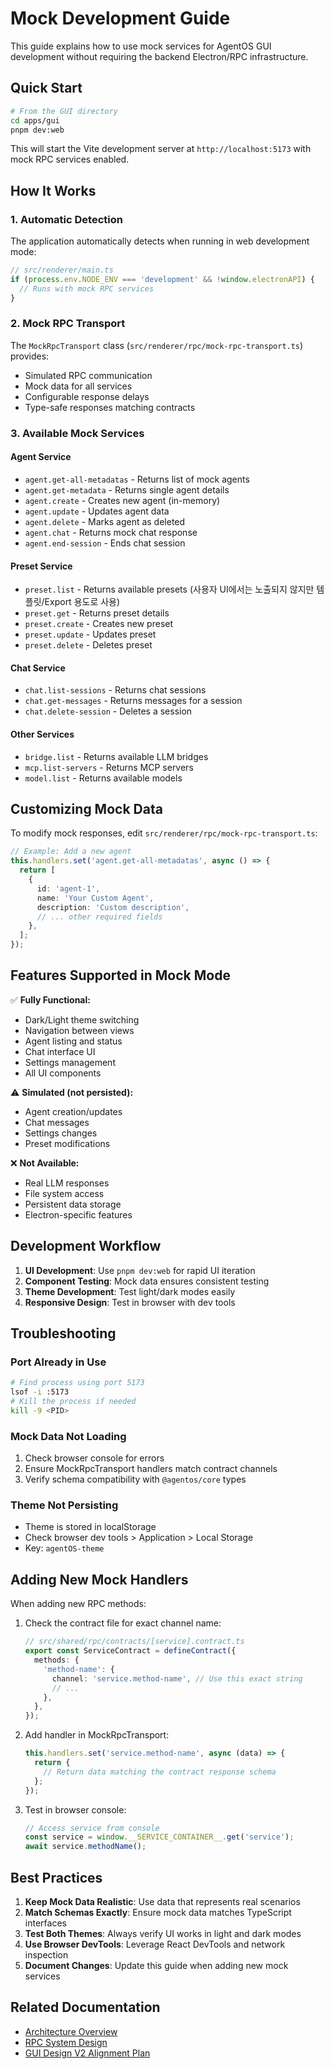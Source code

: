 # Mock Development Guide

This guide explains how to use mock services for AgentOS GUI development without requiring the backend Electron/RPC infrastructure.

## Quick Start

```bash
# From the GUI directory
cd apps/gui
pnpm dev:web
```

This will start the Vite development server at `http://localhost:5173` with mock RPC services enabled.

## How It Works

### 1. Automatic Detection

The application automatically detects when running in web development mode:

```typescript
// src/renderer/main.ts
if (process.env.NODE_ENV === 'development' && !window.electronAPI) {
  // Runs with mock RPC services
}
```

### 2. Mock RPC Transport

The `MockRpcTransport` class (`src/renderer/rpc/mock-rpc-transport.ts`) provides:

- Simulated RPC communication
- Mock data for all services
- Configurable response delays
- Type-safe responses matching contracts

### 3. Available Mock Services

#### Agent Service

- `agent.get-all-metadatas` - Returns list of mock agents
- `agent.get-metadata` - Returns single agent details
- `agent.create` - Creates new agent (in-memory)
- `agent.update` - Updates agent data
- `agent.delete` - Marks agent as deleted
- `agent.chat` - Returns mock chat response
- `agent.end-session` - Ends chat session

#### Preset Service

- `preset.list` - Returns available presets (사용자 UI에서는 노출되지 않지만 템플릿/Export 용도로 사용)
- `preset.get` - Returns preset details
- `preset.create` - Creates new preset
- `preset.update` - Updates preset
- `preset.delete` - Deletes preset

#### Chat Service

- `chat.list-sessions` - Returns chat sessions
- `chat.get-messages` - Returns messages for a session
- `chat.delete-session` - Deletes a session

#### Other Services

- `bridge.list` - Returns available LLM bridges
- `mcp.list-servers` - Returns MCP servers
- `model.list` - Returns available models

## Customizing Mock Data

To modify mock responses, edit `src/renderer/rpc/mock-rpc-transport.ts`:

```typescript
// Example: Add a new agent
this.handlers.set('agent.get-all-metadatas', async () => {
  return [
    {
      id: 'agent-1',
      name: 'Your Custom Agent',
      description: 'Custom description',
      // ... other required fields
    },
  ];
});
```

## Features Supported in Mock Mode

✅ **Fully Functional:**

- Dark/Light theme switching
- Navigation between views
- Agent listing and status
- Chat interface UI
- Settings management
- All UI components

⚠️ **Simulated (not persisted):**

- Agent creation/updates
- Chat messages
- Settings changes
- Preset modifications

❌ **Not Available:**

- Real LLM responses
- File system access
- Persistent data storage
- Electron-specific features

## Development Workflow

1. **UI Development**: Use `pnpm dev:web` for rapid UI iteration
2. **Component Testing**: Mock data ensures consistent testing
3. **Theme Development**: Test light/dark modes easily
4. **Responsive Design**: Test in browser with dev tools

## Troubleshooting

### Port Already in Use

```bash
# Find process using port 5173
lsof -i :5173
# Kill the process if needed
kill -9 <PID>
```

### Mock Data Not Loading

1. Check browser console for errors
2. Ensure MockRpcTransport handlers match contract channels
3. Verify schema compatibility with `@agentos/core` types

### Theme Not Persisting

- Theme is stored in localStorage
- Check browser dev tools > Application > Local Storage
- Key: `agentOS-theme`

## Adding New Mock Handlers

When adding new RPC methods:

1. Check the contract file for exact channel name:

   ```typescript
   // src/shared/rpc/contracts/[service].contract.ts
   export const ServiceContract = defineContract({
     methods: {
       'method-name': {
         channel: 'service.method-name', // Use this exact string
         // ...
       },
     },
   });
   ```

2. Add handler in MockRpcTransport:

   ```typescript
   this.handlers.set('service.method-name', async (data) => {
     return {
       // Return data matching the contract response schema
     };
   });
   ```

3. Test in browser console:
   ```javascript
   // Access service from console
   const service = window.__SERVICE_CONTAINER__.get('service');
   await service.methodName();
   ```

## Best Practices

1. **Keep Mock Data Realistic**: Use data that represents real scenarios
2. **Match Schemas Exactly**: Ensure mock data matches TypeScript interfaces
3. **Test Both Themes**: Always verify UI works in light and dark modes
4. **Use Browser DevTools**: Leverage React DevTools and network inspection
5. **Document Changes**: Update this guide when adding new mock services

## Related Documentation

- [Architecture Overview](./ARCHITECTURE.md)
- [RPC System Design](./RPC_DESIGN.md)
- [GUI Design V2 Alignment Plan](../plan/GUI_DESIGN_V2_ALIGNMENT_PLAN.md)
